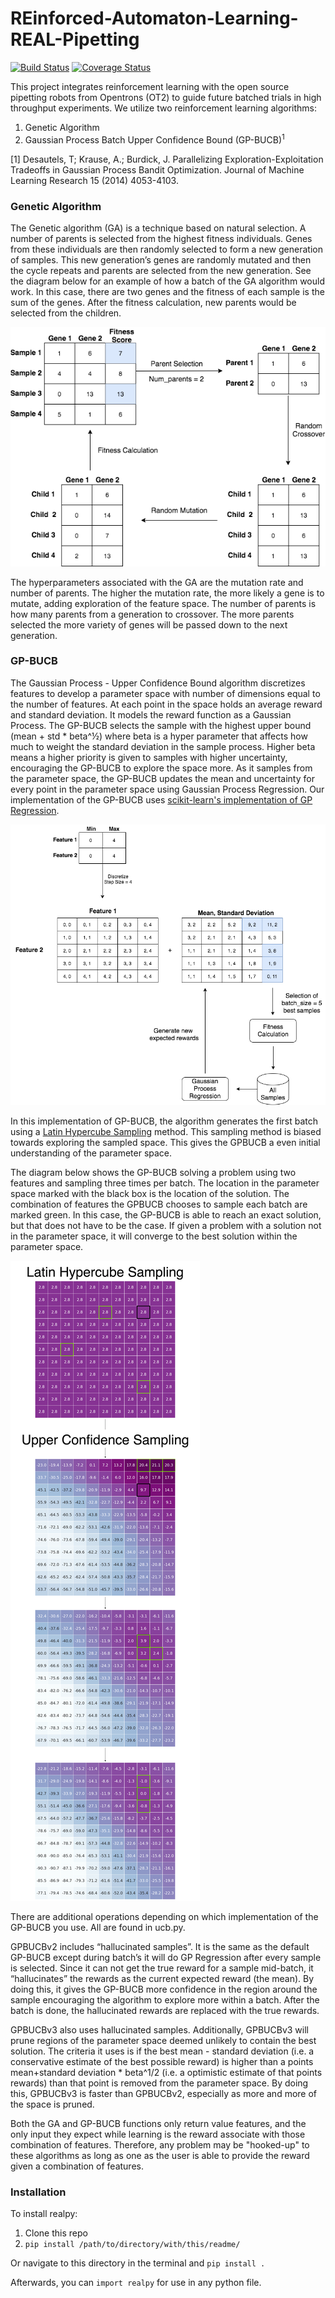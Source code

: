 # REinforced-Automaton-Learning-REAL-Pipetting
[![Build Status](https://travis-ci.com/REAL-Pipetting/REinforced-Automaton-Learning-REAL-Pipetting.svg?branch=main)](https://travis-ci.com/REAL-Pipetting/REinforced-Automaton-Learning-REAL-Pipetting)
[![Coverage Status](https://coveralls.io/repos/github/REAL-Pipetting/REinforced-Automaton-Learning-REAL-Pipetting/badge.svg?branch=main)](https://coveralls.io/github/REAL-Pipetting/REinforced-Automaton-Learning-REAL-Pipetting?branch=main)


This project integrates reinforcement learning with the open source pipetting robots from Opentrons (OT2) to guide future batched trials in high throughput experiments. We utilize two reinforcement learning algorithms:
1. Genetic Algorithm
2. Gaussian Process Batch Upper Confidence Bound (GP-BUCB)<sup>1</sup>


[1] Desautels, T; Krause, A.; Burdick, J. Parallelizing Exploration-Exploitation Tradeoffs in Gaussian Process Bandit Optimization. Journal of Machine Learning Research 15 (2014) 4053-4103.

### Genetic Algorithm
The Genetic algorithm (GA) is a technique based on natural selection. A number of parents is selected from the highest fitness individuals. Genes from these individuals are then randomly selected to form a new generation of samples. This new generation’s genes are randomly mutated and then the cycle repeats and parents are selected from the new generation. See the diagram below for an example of how a batch of the GA algorithm would work. In this case, there are two genes and the fitness of each sample is the sum of the genes. After the fitness calculation, new parents would be selected from the children. 

![GAdiagram](docs/GA_diagram.png)

The hyperparameters associated with the GA are the mutation rate and number of parents. The higher the mutation rate, the more likely a gene is to mutate, adding exploration of the feature space. The number of parents is how many parents from a generation to crossover. The more parents selected the more variety of genes will be passed down to the next generation.


### GP-BUCB
The Gaussian Process - Upper Confidence Bound algorithm discretizes features to develop a parameter space with number of dimensions equal to the number of features. At each point in the space holds an average reward and standard deviation. It models the reward function as a Gaussian Process. The GP-BUCB selects the sample with the highest upper bound (mean + std * beta^½)  where beta is a hyper parameter that affects how much to weight the standard deviation in the sample process. Higher beta means a higher priority is given to samples with higher uncertainty, encouraging the GP-BUCB to explore the space more. As it samples from the parameter space, the GP-BUCB updates the mean and uncertainty for every point in the parameter space using Gaussian Process Regression. Our implementation of the GP-BUCB uses [scikit-learn's implementation of GP Regression](https://scikit-learn.org/stable/modules/generated/sklearn.gaussian_process.GaussianProcessRegressor.html). 

![GPBUCBdiagram](docs/GPBUCB_diagram.png)

In this implementation of GP-BUCB, the algorithm generates the first batch using a [Latin Hypercube Sampling](https://en.wikipedia.org/wiki/Latin_hypercube_sampling) method. This sampling method is biased towards exploring the sampled space. This gives the GPBUCB a even initial understanding of the parameter space. 


The diagram below shows the GP-BUCB solving a problem using two features and sampling three times per batch. The location in the parameter space marked with the black box is the location of the solution. The combination of features the GPBUCB chooses to sample each batch are marked green. In this case, the GP-BUCB is able to reach an exact solution, but that does not have to be the case. If given a problem with a solution not in the parameter space, it will converge to the best solution within the parameter space. 

![GPBUCBviz](docs/GPBUCB_viz.png)




There are additional operations depending on which implementation of the GP-BUCB you use.
All are found in ucb.py. 

GPBUCBv2 includes “hallucinated samples”. It is the same as the default GP-BUCB except during batch’s it will do GP Regression after every sample is selected. Since it can not get the true reward for a sample mid-batch, it “hallucinates” the rewards as the current expected reward (the mean). By doing this, it gives the GP-BUCB more confidence in the region around the sample encouraging the algorithm to explore more within a batch. After the batch is done, the hallucinated rewards are replaced with the true rewards.

GPBUCBv3 also uses hallucinated samples. Additionally, GPBUCBv3 will prune regions of the parameter space deemed unlikely to contain the best solution. The criteria it uses is if the best mean - standard deviation (i.e. a conservative estimate of the best possible reward) is higher than a points mean+standard deviation * beta^1/2 (i.e. a optimistic estimate of that points rewards) than that point is removed from the parameter space. By doing this, GPBUCBv3 is faster than GPBUCBv2, especially as more and more of the space is pruned.


Both the GA and GP-BUCB functions only return value features, and the only input they expect while learning is the reward associate with those combination of features. Therefore, any problem may be "hooked-up" to these algorithms as long as one as the user is able to provide the reward given a combination of features. 



### Installation
To install realpy:
1. Clone this repo
2. ```pip install /path/to/directory/with/this/readme/```

Or navigate to this directory in the terminal and ```pip install .```

Afterwards, you can ```import realpy``` for use in any python file.
